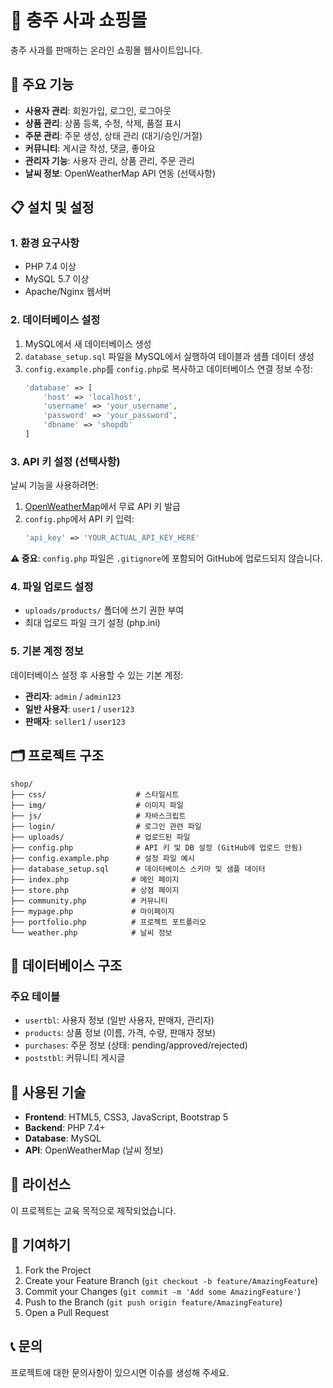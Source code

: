 # 🍎 충주 사과 쇼핑몰

충주 사과를 판매하는 온라인 쇼핑몰 웹사이트입니다.

## 🚀 주요 기능

- **사용자 관리**: 회원가입, 로그인, 로그아웃
- **상품 관리**: 상품 등록, 수정, 삭제, 품절 표시
- **주문 관리**: 주문 생성, 상태 관리 (대기/승인/거절)
- **커뮤니티**: 게시글 작성, 댓글, 좋아요
- **관리자 기능**: 사용자 관리, 상품 관리, 주문 관리
- **날씨 정보**: OpenWeatherMap API 연동 (선택사항)

## 📋 설치 및 설정

### 1. 환경 요구사항
- PHP 7.4 이상
- MySQL 5.7 이상
- Apache/Nginx 웹서버

### 2. 데이터베이스 설정
1. MySQL에서 새 데이터베이스 생성
2. `database_setup.sql` 파일을 MySQL에서 실행하여 테이블과 샘플 데이터 생성
3. `config.example.php`를 `config.php`로 복사하고 데이터베이스 연결 정보 수정:
   ```php
   'database' => [
       'host' => 'localhost',
       'username' => 'your_username',
       'password' => 'your_password',
       'dbname' => 'shopdb'
   ]
   ```

### 3. API 키 설정 (선택사항)
날씨 기능을 사용하려면:

1. [OpenWeatherMap](https://openweathermap.org/api)에서 무료 API 키 발급
2. `config.php`에서 API 키 입력:
   ```php
   'api_key' => 'YOUR_ACTUAL_API_KEY_HERE'
   ```

**⚠️ 중요**: `config.php` 파일은 `.gitignore`에 포함되어 GitHub에 업로드되지 않습니다.

### 4. 파일 업로드 설정
- `uploads/products/` 폴더에 쓰기 권한 부여
- 최대 업로드 파일 크기 설정 (php.ini)

### 5. 기본 계정 정보
데이터베이스 설정 후 사용할 수 있는 기본 계정:
- **관리자**: `admin` / `admin123`
- **일반 사용자**: `user1` / `user123`
- **판매자**: `seller1` / `user123`

## 🗂️ 프로젝트 구조

```
shop/
├── css/                    # 스타일시트
├── img/                    # 이미지 파일
├── js/                     # 자바스크립트
├── login/                  # 로그인 관련 파일
├── uploads/                # 업로드된 파일
├── config.php              # API 키 및 DB 설정 (GitHub에 업로드 안됨)
├── config.example.php      # 설정 파일 예시
├── database_setup.sql      # 데이터베이스 스키마 및 샘플 데이터
├── index.php              # 메인 페이지
├── store.php              # 상점 페이지
├── community.php          # 커뮤니티
├── mypage.php             # 마이페이지
├── portfolio.php          # 프로젝트 포트폴리오
└── weather.php            # 날씨 정보
```

## 🔧 데이터베이스 구조

### 주요 테이블
- `usertbl`: 사용자 정보 (일반 사용자, 판매자, 관리자)
- `products`: 상품 정보 (이름, 가격, 수량, 판매자 정보)
- `purchases`: 주문 정보 (상태: pending/approved/rejected)
- `poststbl`: 커뮤니티 게시글

## 🎨 사용된 기술

- **Frontend**: HTML5, CSS3, JavaScript, Bootstrap 5
- **Backend**: PHP 7.4+
- **Database**: MySQL
- **API**: OpenWeatherMap (날씨 정보)

## 📝 라이선스

이 프로젝트는 교육 목적으로 제작되었습니다.

## 🤝 기여하기

1. Fork the Project
2. Create your Feature Branch (`git checkout -b feature/AmazingFeature`)
3. Commit your Changes (`git commit -m 'Add some AmazingFeature'`)
4. Push to the Branch (`git push origin feature/AmazingFeature`)
5. Open a Pull Request

## 📞 문의

프로젝트에 대한 문의사항이 있으시면 이슈를 생성해 주세요. 
